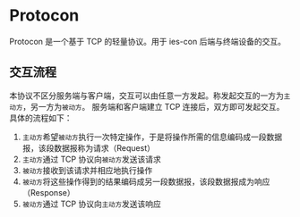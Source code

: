 # Protocon

Protocon 是一个基于 TCP 的轻量协议。用于 ies-con 后端与终端设备的交互。

## 交互流程

本协议不区分服务端与客户端，交互可以由任意一方发起。称发起交互的一方为`主动方`，另一方为`被动方`。
服务端和客户端建立 TCP 连接后，双方即可发起交互。具体的流程如下：

1. `主动方`希望`被动方`执行一次特定操作，于是将操作所需的信息编码成一段数据报，该段数据报称为请求（Request）
2. `主动方`通过 TCP 协议向`被动方`发送该请求
3. `被动方`接收到该请求并相应地执行操作
4. `被动方`将这些操作得到的结果编码成另一段数据报，该段数据报成为响应（Response）
5. `被动方`通过 TCP 协议向`主动方`发送该响应
